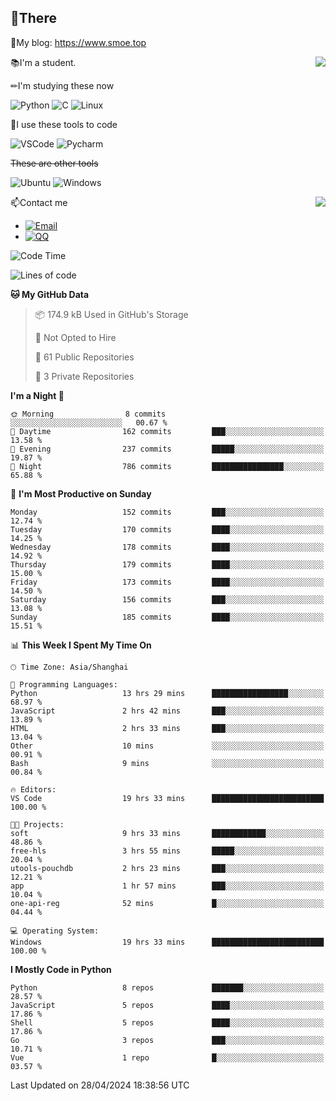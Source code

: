 
## 👏There

📰My blog: https://www.smoe.top

<img align="right" src="https://github-readme-stats.vercel.app/api/top-langs/?username=AkashiCoin"/>


📚I'm a student.

✏I'm studying these now

![Python](https://img.shields.io/badge/-Python-blue?style=flat-square&logo=Python&logoColor=fff)
![C](https://img.shields.io/badge/-C-585858?style=flat-square&logo=C&logoColor=fff)
![Linux](https://img.shields.io/badge/-Linux-black?style=flat-square&logo=Linux&logoColor=fff)

🔨I use these tools to code

![VSCode](https://img.shields.io/badge/-VSCode-blue?style=flat-square&logo=visualstudiocode&logoColor=fff)
![Pycharm](https://img.shields.io/badge/-Pycharm-green?style=flat-square&logo=pycharm&logoColor=fff)

 ~~These are other tools~~

![Ubuntu](https://img.shields.io/badge/-Ubuntu-orange?style=flat-square&logo=Ubuntu&logoColor=fff)
![Windows](https://img.shields.io/badge/-Windows-blue?style=flat-square&logo=Windows&logoColor=fff)

<img align="right" src="https://github-readme-stats.vercel.app/api?username=AkashiCoin" />


📫Contact me

* [![Email](https://img.shields.io/badge/Email-l1040186796@gmail.com-1?style=social&logoColor=fff)](mailto:l1040186796@gmail.com)
* [![QQ](https://img.shields.io/badge/QQ-1040186796-1?style=social&logoColor=fff)](tencent://AddContact/?fromId=45&fromSubId=1&subcmd=all&uin=1040186796&website=www.oicqzone.com)

<!--START_SECTION:waka-->
![Code Time](http://img.shields.io/badge/Code%20Time-1%2C168%20hrs%209%20mins-blue)

![Lines of code](https://img.shields.io/badge/From%20Hello%20World%20I%27ve%20Written-269.0%20thousand%20lines%20of%20code-blue)

**🐱 My GitHub Data** 

> 📦 174.9 kB Used in GitHub's Storage 
 > 
> 🚫 Not Opted to Hire
 > 
> 📜 61 Public Repositories 
 > 
> 🔑 3 Private Repositories 
 > 
**I'm a Night 🦉** 

```text
🌞 Morning                8 commits           ░░░░░░░░░░░░░░░░░░░░░░░░░   00.67 % 
🌆 Daytime                162 commits         ███░░░░░░░░░░░░░░░░░░░░░░   13.58 % 
🌃 Evening                237 commits         █████░░░░░░░░░░░░░░░░░░░░   19.87 % 
🌙 Night                  786 commits         ████████████████░░░░░░░░░   65.88 % 
```
📅 **I'm Most Productive on Sunday** 

```text
Monday                   152 commits         ███░░░░░░░░░░░░░░░░░░░░░░   12.74 % 
Tuesday                  170 commits         ████░░░░░░░░░░░░░░░░░░░░░   14.25 % 
Wednesday                178 commits         ████░░░░░░░░░░░░░░░░░░░░░   14.92 % 
Thursday                 179 commits         ████░░░░░░░░░░░░░░░░░░░░░   15.00 % 
Friday                   173 commits         ████░░░░░░░░░░░░░░░░░░░░░   14.50 % 
Saturday                 156 commits         ███░░░░░░░░░░░░░░░░░░░░░░   13.08 % 
Sunday                   185 commits         ████░░░░░░░░░░░░░░░░░░░░░   15.51 % 
```


📊 **This Week I Spent My Time On** 

```text
🕑︎ Time Zone: Asia/Shanghai

💬 Programming Languages: 
Python                   13 hrs 29 mins      █████████████████░░░░░░░░   68.97 % 
JavaScript               2 hrs 42 mins       ███░░░░░░░░░░░░░░░░░░░░░░   13.89 % 
HTML                     2 hrs 33 mins       ███░░░░░░░░░░░░░░░░░░░░░░   13.04 % 
Other                    10 mins             ░░░░░░░░░░░░░░░░░░░░░░░░░   00.91 % 
Bash                     9 mins              ░░░░░░░░░░░░░░░░░░░░░░░░░   00.84 % 

🔥 Editors: 
VS Code                  19 hrs 33 mins      █████████████████████████   100.00 % 

🐱‍💻 Projects: 
soft                     9 hrs 33 mins       ████████████░░░░░░░░░░░░░   48.86 % 
free-hls                 3 hrs 55 mins       █████░░░░░░░░░░░░░░░░░░░░   20.04 % 
utools-pouchdb           2 hrs 23 mins       ███░░░░░░░░░░░░░░░░░░░░░░   12.21 % 
app                      1 hr 57 mins        ███░░░░░░░░░░░░░░░░░░░░░░   10.04 % 
one-api-reg              52 mins             █░░░░░░░░░░░░░░░░░░░░░░░░   04.44 % 

💻 Operating System: 
Windows                  19 hrs 33 mins      █████████████████████████   100.00 % 
```

**I Mostly Code in Python** 

```text
Python                   8 repos             ███████░░░░░░░░░░░░░░░░░░   28.57 % 
JavaScript               5 repos             ████░░░░░░░░░░░░░░░░░░░░░   17.86 % 
Shell                    5 repos             ████░░░░░░░░░░░░░░░░░░░░░   17.86 % 
Go                       3 repos             ███░░░░░░░░░░░░░░░░░░░░░░   10.71 % 
Vue                      1 repo              █░░░░░░░░░░░░░░░░░░░░░░░░   03.57 % 
```




 Last Updated on 28/04/2024 18:38:56 UTC
<!--END_SECTION:waka-->
